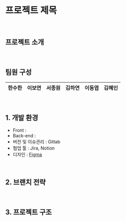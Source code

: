 # 프로젝트 제목

<br>

## 프로젝트 소개

<br>

## 팀원 구성

<div align="center">

| **한수한** | **이보연** | **서종원** | **김하연** | **이동엽** | **김혜인** | 
| :------: |  :------: | :------: | :------: | :------: | :------: |
</div>

<br>

## 1. 개발 환경

- Front : 
- Back-end : 
- 버전 및 이슈관리 : Gitlab
- 협업 툴 : Jira, Notion
- 디자인 : [Figma]()
<br>

## 2. 브랜치 전략

<br>

## 3. 프로젝트 구조

```

```

<br>